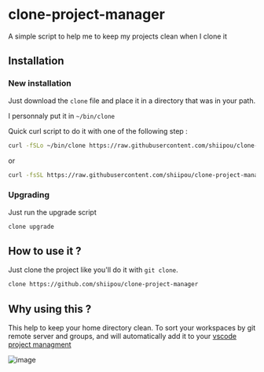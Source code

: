 # clone-project-manager
A simple script to help me to keep my projects clean when I clone it

## Installation

### New installation

Just download the `clone` file and place it in a directory that was in your path.

I personnaly put it in `~/bin/clone`

Quick curl script to do it with one of the following step :
```sh
curl -fSLo ~/bin/clone https://raw.githubusercontent.com/shiipou/clone-project-manager/stable/clone
```
or
```sh
curl -fsSL https://raw.githubusercontent.com/shiipou/clone-project-manager/stable/clone | sh -s -- install
```

### Upgrading

Just run the upgrade script

```sh
clone upgrade
```


## How to use it ?

Just clone the project like you'll do it with `git clone`.

```sh
clone https://github.com/shiipou/clone-project-manager
```

## Why using this ?

This help to keep your home directory clean. To sort your workspaces by git remote server and groups, and will automatically add it to your [vscode project managment](https://marketplace.visualstudio.com/items?itemName=alefragnani.project-manager)

![image](https://github.com/shiipou/clone-project-manager/assets/38187238/331cca5a-9a36-4a17-bb61-133f06db9e5d)
